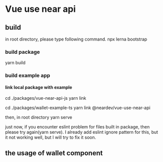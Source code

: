 # Vue use near api

## build
  in root directory, please type following command.
  npx lerna bootstrap

  ### build package
  yarn build

  ### build example app

  #### link local package with example
  cd ./packages/vue-near-api-js
  yarn link

  cd ./packages/wallet-example-ts
  yarn link @neardev/vue-use-near-api

  then, in root directory
  yarn serve

  just now, if you encounter eslint problem for files built in package, then please try again(yarn serve).
  I already add eslint ignore pattern for this, but it not working well, but I will try to fix it soon.

## the usage of wallet component

